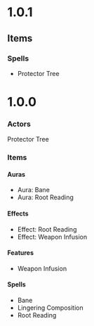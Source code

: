 # 1.0.1
## Items
### Spells
- Protector Tree


# 1.0.0
### Actors
Protector Tree
### Items
#### Auras
- Aura: Bane
- Aura: Root Reading
#### Effects
- Effect: Root Reading
- Effect: Weapon Infusion
#### Features
- Weapon Infusion
#### Spells
- Bane
- Lingering Composition
- Root Reading